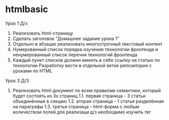 # htmlbasic
Урок 1 Д/з
1. Реализовать html-страницу
2. Сделать заголовок "Домашнее задание урока 1"
3. Отдельно в абзацах реализовать многострочный текстовый контент
4. Нумерованный список порядка изучения технологии фронтенда и ненумерованный список перечня технологий фронтенда 
5. Каждый пункт списков должен именть в себе ссылку на статью по технологии
Разработку вести в отдельной ветке репозитория с уроками по HTML

Урок 3 Д/З
1. Реализовать html-документ по всем правилам семантики, который будет состоять из 3х страниц
1.1. первая страница - 3 статьи объединённые в секцию
1.2. вторая страница - 1 статья разделённая на параграфы
1.3. третья страница - html-форма с любым количеством полей
для реализаци д/з необходимо изучить тег <form action=""></form>